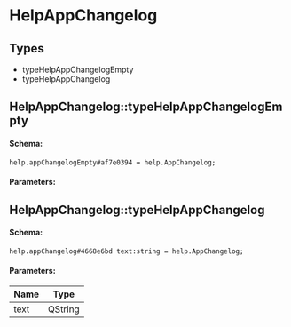# HelpAppChangelog

## Types

* typeHelpAppChangelogEmpty
* typeHelpAppChangelog

## HelpAppChangelog::typeHelpAppChangelogEmpty

#### Schema:

`help.appChangelogEmpty#af7e0394 = help.AppChangelog;`

#### Parameters:


## HelpAppChangelog::typeHelpAppChangelog

#### Schema:

`help.appChangelog#4668e6bd text:string = help.AppChangelog;`

#### Parameters:

|Name|Type|
|----|----|
|text|QString|

